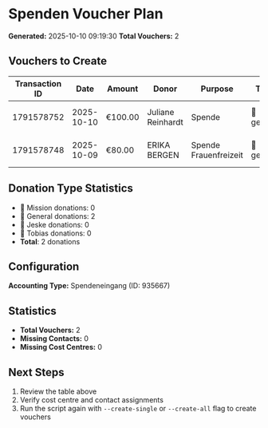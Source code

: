 # Spenden Voucher Plan

**Generated:** 2025-10-10 09:19:30
**Total Vouchers:** 2

## Vouchers to Create

| Transaction ID | Date | Amount | Donor | Purpose | Type | Cost Centre | Contact | Belegkategorie | Voucher Number |
|----------------|------|--------|-------|---------|------|-------------|---------|----------------|----------------|
| 1791578752 | 2025-10-10 | €100.00 | Juliane Reinhardt | Spende | 💝 general | ✅ Spendeneingänge Konto | ✅ Juliane Reinhardt | Spendeneingang | B-2025-107 |
| 1791578748 | 2025-10-09 | €80.00 | ERIKA BERGEN | Spende Frauenfreizeit | 💝 general | ✅ Spendeneingänge Konto | ✅ Erika Bergen | Spendeneingang | B-2025-108 |

## Donation Type Statistics

- 🎯 Mission donations: 0
- 💝 General donations: 2
- 🔄 Jeske donations: 0
- 👤 Tobias donations: 0
- **Total**: 2 donations

## Configuration

**Accounting Type:** Spendeneingang (ID: 935667)

## Statistics

- **Total Vouchers:** 2
- **Missing Contacts:** 0
- **Missing Cost Centres:** 0

## Next Steps

1. Review the table above
2. Verify cost centre and contact assignments
3. Run the script again with `--create-single` or `--create-all` flag to create vouchers